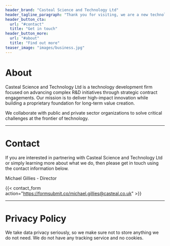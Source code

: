 ```yaml
---
header_brand: "Casteal Science and Technology Ltd"
header_tagline_paragraph: "Thank you for visiting, we are a new technology business currently focused on developing our first projects behind the scenes. While our website isn't quite ready yet, we look forward to sharing more with you soon."
header_button_cta:
  url: "#contact"
  title: "Get in touch"
header_button_more:
  url: "#about"
  title: "Find out more"
teaser_image: "images/business.jpg"
---
```


# About

Casteal Science and Technology Ltd is a technology development firm focused on advancing complex R&D initiatives through strategic contract engagements. Our mission is to deliver high-impact innovation while building a proprietary foundation for long-term value creation.

We collaborate with public and private sector organizations to solve critical challenges at the frontier of technology.

---
# Contact
If you are interested in partnering with Casteal Science and Technology Ltd or simply learning more about what we do, then please get in touch using the contact information below.

Michael Gillies - Director

{{< contact_form action="https://formsubmit.co/michael.gillies@casteal.co.uk" >}}

---

# Privacy Policy

We take data privacy seriously, so we make sure not to store anything we do not need. We do not have any tracking service and no cookies.
